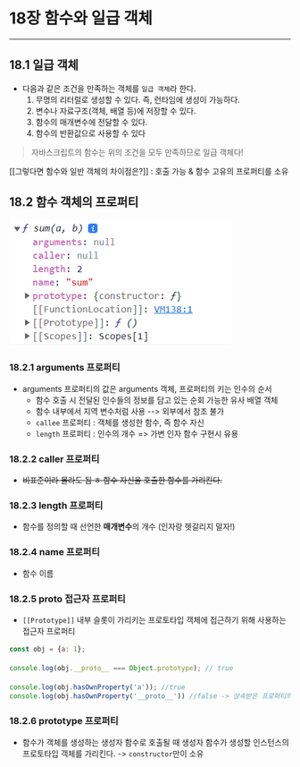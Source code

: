 # 18장 함수와 일급 객체
---

## 18.1 일급 객체
- 다음과 같은 조건을 만족하는 객체를 `일급 객체`라 한다.
  1. 무명의 리터럴로 생성할 수 있다. 즉, 런타임에 생성이 가능하다.
  2. 변수나 자료구조(객체, 배열 등)에 저장할 수 있다.
  3. 함수의 매개변수에 전달할 수 있다.
  4. 함수의 반환값으로 사용할 수 있다
>자바스크립트의 함수는 위의 조건을 모두 만족하므로 일급 객체다!

  [[그렇다면 함수와 일반 객체의 차이점은?]]
  : 호출 가능 & 함수 고유의 프로퍼티를 소유

## 18.2 함수 객체의 프로퍼티
![alt text](./images/김선민_1.png)

### 18.2.1 arguments 프로퍼티
- arguments 프로퍼티의 값은 arguments 객체, 프로퍼티의 키는 인수의 순서
  - 함수 호출 시 전달된 인수들의 정보를 담고 있는 순회 가능한 유사 배열 객체
  - 함수 내부에서 지역 변수처럼 사용 --> 외부에서 참조 불가
  - `callee` 프로퍼티 : 객체를 생성한 함수, 즉 함수 자신
  - `length` 프로퍼티 : 인수의 개수 => 가변 인자 함수 구현시 유용

### 18.2.2 caller 프로퍼티
- ~~비표준이라 몰라도 됨 ㅎ 함수 자신을 호출한 함수를 가리킨다.~~

### 18.2.3 length 프로퍼티
- 함수를 정의할 때 선언한 **매개변수**의 개수 (인자랑 헷갈리지 말자!)

### 18.2.4 name 프로퍼티
- 함수 이름

### 18.2.5 __proto__ 접근자 프로퍼티
- `[[Prototype]]` 내부 슬롯이 가리키는 프로토타입 객체에 접근하기 위해 사용하는 접근자 프로퍼티
```jsx
const obj = {a: 1};

console.log(obj.__proto__ === Object.prototype); // true

console.log(obj.hasOwnProperty('a')); //true
console.log(obj.hasOwnProperty('__proto__')) //false -> 상속받은 프로퍼티의 키는 false를 반환
```

### 18.2.6 prototype 프로퍼티
- 함수가 객체를 생성하는 생성자 함수로 호출될 때 생성자 함수가 생성할 인스턴스의 프로토타입 객체를 가리킨다. -> `constructor`만이 소유